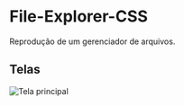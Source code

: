 # File-Explorer-CSS
Reprodução de um gerenciador de arquivos.
## Telas
![Tela principal](https://i.ibb.co/w4mJjJZ/tela-file-explorer.png)